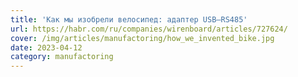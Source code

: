 ```yaml
---
title: 'Как мы изобрели велосипед: адаптер USB–RS485'
url: https://habr.com/ru/companies/wirenboard/articles/727624/
cover: /img/articles/manufactoring/how_we_invented_bike.jpg
date: 2023-04-12
category: manufactoring
---
```

